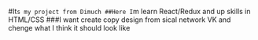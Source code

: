 #It`s my project from Dimuch
##Here I`m learn React/Redux and up skills in HTML/CSS
###I want create copy design from sical network VK and chenge what I think it should look like
